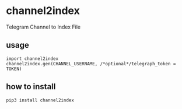 # channel2index

Telegram Channel to Index File

## usage

```
import channel2index
channel2index.gen(CHANNEL_USERNAME, /*optional*/telegraph_token = TOKEN)
```

## how to install

`pip3 install channel2index`